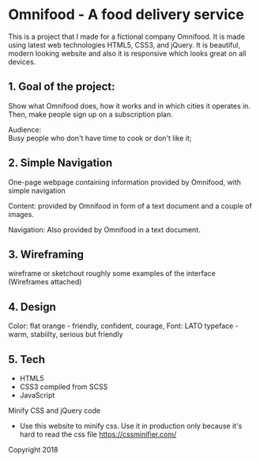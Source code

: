 # Omnifood - A food delivery service

This is a project that I made for a fictional company Omnifood.
It is made using latest web technologies HTML5, CSS3, and jQuery.
It is beautiful, modern looking website and also it is responsive which looks great on all devices.


## 1. Goal of the project:

Show what Omnifood does, how it works and in which cities it operates in. Then, make people sign up on a subscription plan.

Audience:  
Busy people who don't have time to cook or don't like it;

## 2. Simple Navigation

One-page webpage containing information provided by Omnifood, with simple navigation

Content:
provided by Omnifood in form of a text document and a couple of images.

Navigation:
Also provided by Omnifood in a text document.

## 3. Wireframing

wireframe or sketchout roughly some examples of the interface (Wireframes attached)

## 4. Design

Color: flat orange - friendly, confident, courage,
Font: LATO typeface -warm, stabiilty, serious but friendly

## 5. Tech
- HTML5
- CSS3 compiled from SCSS
- JavaScript



Minify CSS and jQuery code

- Use this website to minify css.  Use it in production only because it's hard to read the css file
https://cssminifier.com/

Copyright 2018
